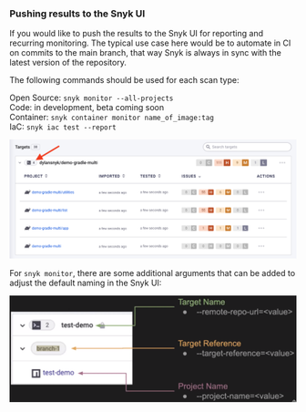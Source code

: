 ### Pushing results to the Snyk UI

If you would like to push the results to the Snyk UI for reporting and recurring monitoring. The typical use case here would be to automate in CI on commits to the main branch, that way Snyk is always in sync with the latest version of the repository.

The following commands should be used for each scan type:

Open Source: `snyk monitor --all-projects` <br>
Code: in development, beta coming soon <br>
Container: `snyk container monitor name_of_image:tag` <br>
IaC: `snyk iac test --report`

<img width="600" src="https://github.com/dylansnyk/poc-getting-started/blob/main/assets/monitor.png">

For `snyk monitor`, there are some additional arguments that can be added to adjust the default naming in the Snyk UI: 
<br>

<img width="600" src="https://github.com/dylansnyk/poc-getting-started/blob/main/assets/monitor-args.png">
